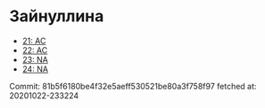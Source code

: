 # Зайнуллина
- [21: AC](21.md)
- [22: AC](22.md)
- [23: NA](23.md)
- [24: NA](24.md)

Commit: 81b5f6180be4f32e5aeff530521be80a3f758f97
 fetched at: 20201022-233224
